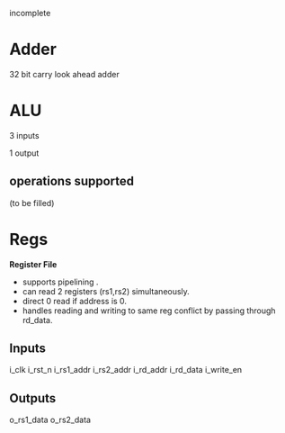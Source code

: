 incomplete

# Adder

32 bit carry look ahead adder

# ALU

3 inputs 

1 output 

## operations supported

(to be filled)

# Regs 
**Register File**
* supports pipelining .
* can read 2 registers (rs1,rs2) simultaneously.
* direct 0 read if address is 0.
* handles reading and writing to same reg conflict by passing through rd_data.


## Inputs
i_clk
i_rst_n
i_rs1_addr
i_rs2_addr
i_rd_addr
i_rd_data
i_write_en

## Outputs
o_rs1_data
o_rs2_data